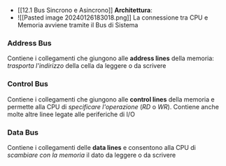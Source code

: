 - [[12.1 Bus Sincrono e Asincrono]]
**Architettura**:
- ![[Pasted image 20240126183018.png]]
La connessione tra CPU e Memoria avviene tramite il Bus di Sistema
### Address Bus
Contiene i collegamenti che giungono alle **address lines** della memoria: *trasporta l'indirizzo* della cella da leggere o da scrivere
### Control Bus
Contiene i collegamenti che giungono alle **control lines** della memoria e permette alla CPU di *specificare l'operazione* ($RD$ o $WR$).
Contiene anche molte altre linee legate alle periferiche di I/O
### Data Bus
Contiene i collegamenti delle **data lines** e consentono alla CPU di *scambiare con la memoria* il dato da leggere o da scrivere